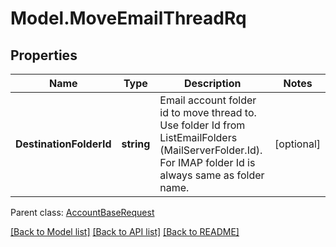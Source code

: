 # Model.MoveEmailThreadRq
## Properties
Name | Type | Description | Notes
------------ | ------------- | ------------- | -------------
**DestinationFolderId** | **string** | Email account folder id to move thread to. Use folder Id from ListEmailFolders (MailServerFolder.Id). For IMAP folder Id is always same as folder name.              | [optional] 

 Parent class: [AccountBaseRequest](AccountBaseRequest.md)

[[Back to Model list]](README.md#documentation-for-models) [[Back to API list]](README.md#documentation-for-api-endpoints) [[Back to README]](README.md)


